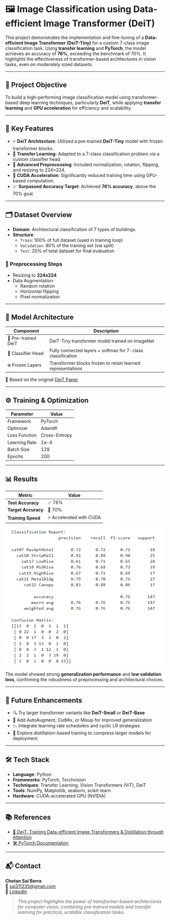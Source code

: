 # 🖼️ Image Classification using Data-efficient Image Transformer (DeiT)

This project demonstrates the implementation and fine-tuning of a **Data-efficient Image Transformer (DeiT-Tiny)** for a custom 7-class image classification task. Using **transfer learning** and **PyTorch**, the model achieves an accuracy of **76%**, exceeding the benchmark of 70%. It highlights the effectiveness of transformer-based architectures in vision tasks, even on moderately sized datasets.

---

## 🎯 Project Objective

To build a high-performing image classification model using transformer-based deep learning techniques, particularly **DeiT**, while applying **transfer learning** and **GPU acceleration** for efficiency and scalability.

---

## 🔑 Key Features

- ⚡ **DeiT Architecture**: Utilized a pre-trained **DeiT-Tiny** model with frozen transformer blocks.
- 🔄 **Transfer Learning**: Adapted to a 7-class classification problem via a custom classifier head.
- 🧪 **Advanced Preprocessing**: Included normalization, rotation, flipping, and resizing to 224×224.
- 🚀 **CUDA Acceleration**: Significantly reduced training time using GPU-based computation.
- 📈 **Surpassed Accuracy Target**: Achieved **76% accuracy**, above the 70% goal.

---

## 🗂️ Dataset Overview

- **Domain**: Architectural classification of 7 types of buildings.
- **Structure**:
  - `Train`: 100% of full dataset (used in training loop)
  - `Validation`: 80% of the training set (via split)
  - `Test`: 20% of total dataset for final evaluation

### 🧼 Preprocessing Steps
- Resizing to **224x224**
- Data Augmentation:
  - Random rotation
  - Horizontal flipping
  - Pixel normalization

---

## 🧠 Model Architecture

| Component             | Description                                                  |
|----------------------|--------------------------------------------------------------|
| 🧩 Pre-trained DeiT   | DeiT-Tiny transformer model trained on ImageNet              |
| 🧠 Classifier Head    | Fully connected layers + softmax for 7-class classification  |
| ❄️ Frozen Layers      | Transformer blocks frozen to retain learned representations  |

📘 Based on the original [DeiT Paper](https://arxiv.org/abs/2012.12877)

---

## ⚙️ Training & Optimization

| Parameter        | Value     |
|------------------|-----------|
| Framework        | PyTorch   |
| Optimizer        | AdamW     |
| Loss Function    | Cross-Entropy |
| Learning Rate    | 1e-4      |
| Batch Size       | 128       |
| Epochs           | 200       |

---

## 📊 Results

| Metric         | Value  |
|----------------|--------|
| **Test Accuracy** | ✅ 76%  |
| **Target Accuracy** | 🎯 70% |
| **Training Speed** | ⚡ Accelerated with CUDA |

![Test Accuracy Result](https://github.com/Chetansai11/DeiT_based_Image_Classification/blob/main/results.png)

The model showed strong **generalization performance** and **low validation loss**, confirming the robustness of preprocessing and architectural choices.

---

## 🔁 Future Enhancements

- 🔍 Try larger transformer variants like **DeiT-Small** or **DeiT-Base**
- 🧪 Add AutoAugment, CutMix, or Mixup for improved generalization
- 📉 Integrate learning rate schedulers and cyclic LR strategies
- 🧠 Explore distillation-based training to compress larger models for deployment

---

## 🛠️ Tech Stack

- **Language**: Python  
- **Frameworks**: PyTorch, Torchvision  
- **Techniques**: Transfer Learning, Vision Transformers (ViT), DeiT  
- **Tools**: NumPy, Matplotlib, seaborn, scikit-learn  
- **Hardware**: CUDA-accelerated GPU (NVIDIA)

---

## 📚 References

- [📄 DeiT: Training Data-efficient Image Transformers & Distillation through Attention](https://arxiv.org/abs/2012.12877)  
- [🛠️ PyTorch Documentation](https://pytorch.org/)

---

## 📬 Contact

**Chetan Sai Borra**  
📧 sai311235@gmail.com  
🔗 [LinkedIn](https://www.linkedin.com/in/chetan-sai-16a252251/)

> *This project highlights the power of transformer-based architectures for computer vision, combining pre-trained models and transfer learning for practical, scalable classification tasks.*
